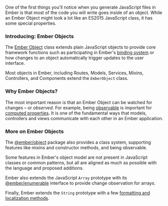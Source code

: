 One of the first things you'll notice when you generate JavaScript files in Ember is that most of the code you will write goes inside of an object. While an Ember Object might look a lot like an ES2015 JavaScript class, it has some special properties.

### Introducing: Ember Objects

The [Ember Object](https://api.emberjs.com/ember/3.4/classes/EmberObject) class extends plain JavaScript objects to provide core framework functions such as participating in Ember's [binding system](../object-model/bindings/) or how changes to an object automatically trigger updates to the user interface.

Most objects in Ember, including Routes, Models, Services, Mixins, Controllers, and Components extend the `EmberObject` class.

### Why Ember Objects?

The most important reason is that an Ember Object can be watched for changes – or _observed_. For example, being [observable](https://api.emberjs.com/ember/3.4/classes/Observable) is important for [computed properties](../object-model/computed-properties/). It is one of the fundamental ways that models, controllers and views communicate with each other in an Ember application.

### More on Ember Objects

The [@ember/object](https://api.emberjs.com/ember/3.4/modules/@ember%2Fobject) package also provides a class system, supporting features like mixins and constructor methods, and being observable.

Some features in Ember's object model are not present in JavaScript classes or common patterns, but all are aligned as much as possible with the language and proposed additions.

Ember also extends the JavaScript `Array` prototype with its [@ember/enumerable](https://api.emberjs.com/ember/3.4/classes/Enumerable) interface to provide change observation for arrays.

Finally, Ember extends the `String` prototype with a few [formatting and localization methods](https://api.emberjs.com/ember/3.4/classes/String).
